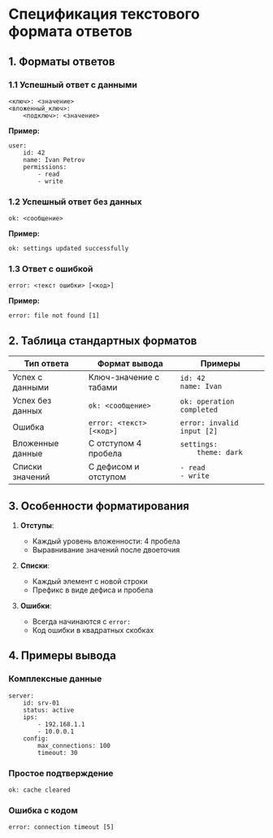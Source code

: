 # **Спецификация текстового формата ответов**

## **1. Форматы ответов**

### **1.1 Успешный ответ с данными**
```
<ключ>: <значение>
<вложенный_ключ>:
    <подключ>: <значение>
```

**Пример:**
```
user:
    id: 42
    name: Ivan Petrov
    permissions:
        - read
        - write
```

### **1.2 Успешный ответ без данных**
```
ok: <сообщение>
```

**Пример:**
```
ok: settings updated successfully
```

### **1.3 Ответ с ошибкой**
```
error: <текст ошибки> [<код>]
```

**Пример:**
```
error: file not found [1]
```

## **2. Таблица стандартных форматов**

| Тип ответа          | Формат вывода                     | Примеры                          |
|---------------------|-----------------------------------|----------------------------------|
| Успех с данными     | Ключ-значение с табами            | `id: 42`<br>`name: Ivan`         |
| Успех без данных    | `ok: <сообщение>`                 | `ok: operation completed`        |
| Ошибка              | `error: <текст> [<код>]`          | `error: invalid input [2]`       |
| Вложенные данные    | С отступом 4 пробела              | `settings:`<br>`    theme: dark` |
| Списки значений     | С дефисом и отступом              | `- read`<br>`- write`            |

## **3. Особенности форматирования**

1. **Отступы**:
   - Каждый уровень вложенности: 4 пробела
   - Выравнивание значений после двоеточия

2. **Списки**:
   - Каждый элемент с новой строки
   - Префикс в виде дефиса и пробела

3. **Ошибки**:
   - Всегда начинаются с `error: `
   - Код ошибки в квадратных скобках

## **4. Примеры вывода**

### **Комплексные данные**
```
server:
    id: srv-01
    status: active
    ips:
        - 192.168.1.1
        - 10.0.0.1
    config:
        max_connections: 100
        timeout: 30
```

### **Простое подтверждение**
```
ok: cache cleared
```

### **Ошибка с кодом**
```
error: connection timeout [5]
```